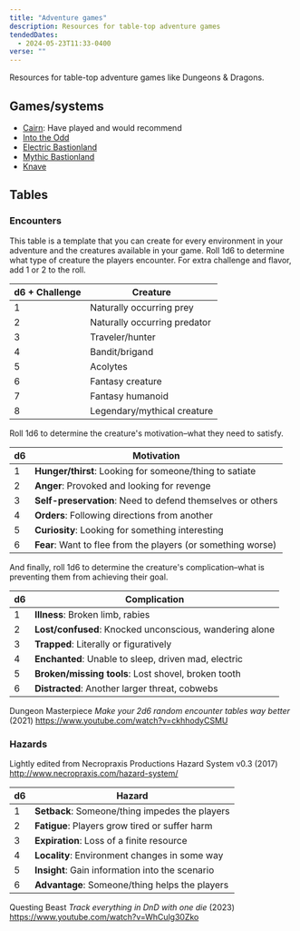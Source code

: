 ```yaml
---
title: "Adventure games"
description: Resources for table-top adventure games
tendedDates:
  - 2024-05-23T11:33-0400
verse: ""
---
```


Resources for table-top adventure games like Dungeons & Dragons.

<table-of-contents heading-tag="h2"></table-of-contents>

## Games/systems

- [Cairn](https://cairnrpg.com/): Have played and would recommend
- [Into the Odd](https://freeleaguepublishing.com/games/into-the-odd/)
- [Electric Bastionland](https://bastionlandpress.com/products/electric-bastionland-hardback-book)
- [Mythic Bastionland](https://www.kickstarter.com/projects/bastionland/mythic-bastionland-rpg-before-into-the-odd/)
- [Knave](https://questingblog.com/knave-2e/)

## Tables

### Encounters

This table is a template that you can create for every environment in your
adventure and the creatures available in your game. Roll 1d6 to determine what
type of creature the players encounter. For extra challenge and flavor, add 1 or
2 to the roll.

| d6 + Challenge | Creature                     |
| -------------- | ---------------------------- |
| 1              | Naturally occurring prey     |
| 2              | Naturally occurring predator |
| 3              | Traveler/hunter              |
| 4              | Bandit/brigand               |
| 5              | Acolytes                     |
| 6              | Fantasy creature             |
| 7              | Fantasy humanoid             |
| 8              | Legendary/mythical creature  |

Roll 1d6 to determine the creature's motivation–what they need to satisfy.

| d6  | Motivation                                                   |
| --- | ------------------------------------------------------------ |
| 1   | **Hunger/thirst**: Looking for someone/thing to satiate      |
| 2   | **Anger**: Provoked and looking for revenge                  |
| 3   | **Self-preservation**: Need to defend themselves or others   |
| 4   | **Orders**: Following directions from another                |
| 5   | **Curiosity**: Looking for something interesting             |
| 6   | **Fear**: Want to flee from the players (or something worse) |

And finally, roll 1d6 to determine the creature's complication–what is
preventing them from achieving their goal.

| d6  | Complication                                            |
| --- | ------------------------------------------------------- |
| 1   | **Illness**: Broken limb, rabies                        |
| 2   | **Lost/confused**: Knocked unconscious, wandering alone |
| 3   | **Trapped**: Literally or figuratively                  |
| 4   | **Enchanted**: Unable to sleep, driven mad, electric    |
| 5   | **Broken/missing tools**: Lost shovel, broken tooth     |
| 6   | **Distracted**: Another larger threat, cobwebs          |

Dungeon Masterpiece _Make your 2d6 random encounter tables way better_ (2021)
https://www.youtube.com/watch?v=ckhhodyCSMU

### Hazards

Lightly edited from Necropraxis Productions Hazard System v0.3 (2017)
http://www.necropraxis.com/hazard-system/

| d6  | Hazard                                          |
| --- | ----------------------------------------------- |
| 1   | **Setback**: Someone/thing impedes the players  |
| 2   | **Fatigue**: Players grow tired or suffer harm  |
| 3   | **Expiration**: Loss of a finite resource       |
| 4   | **Locality**: Environment changes in some way   |
| 5   | **Insight**: Gain information into the scenario |
| 6   | **Advantage**: Someone/thing helps the players  |

Questing Beast _Track everything in DnD with one die_ (2023)
https://www.youtube.com/watch?v=WhCulg30Zko
